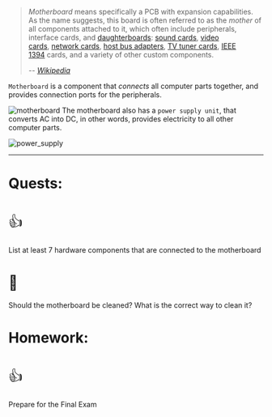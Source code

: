 >_Motherboard_ means specifically a PCB with expansion capabilities. As the name suggests, this board is often referred to as the _mother_ of all components attached to it, which often include peripherals, interface cards, and [daughterboards](https://en.wikipedia.org/wiki/Expansion_card#Daughterboard "Expansion card"): [sound cards](https://en.wikipedia.org/wiki/Sound_card "Sound card"), [video cards](https://en.wikipedia.org/wiki/Video_card "Video card"), [network cards](https://en.wikipedia.org/wiki/Network_card "Network card"), [host bus adapters](https://en.wikipedia.org/wiki/Host_bus_adapter "Host bus adapter"), [TV tuner cards](https://en.wikipedia.org/wiki/TV_tuner_card "TV tuner card"), [IEEE 1394](https://en.wikipedia.org/wiki/IEEE_1394 "IEEE 1394") cards, and a variety of other custom components.
>
>-- <cite> [Wikipedia](https://en.wikipedia.org/wiki/Motherboard) </cite>

`Motherboard` is a component that *connects* all computer parts together, and provides connection ports for the peripherals.

![motherboard](motherboard.jpg)
The motherboard also has a `power supply unit`, that converts AC into DC, in other words, provides electricity to all other computer parts.

![power_supply](power_supply.jpg)

---
# Quests:
# <span style="font-weight: normal">👍</span>
List at least 7 hardware components that are connected to the motherboard
# <span style="font-weight: normal">🏅️</span>
Should the motherboard be cleaned? What is the correct way to clean it?

# Homework:
# <span style="font-weight: normal">👍</span>
Prepare for the Final Exam
